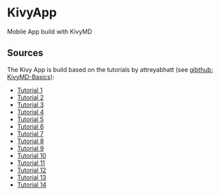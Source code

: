 # KivyApp
Mobile App build with KivyMD

## Sources

The Kivy App is build based on the tutorials by attreyabhatt (see [gibthub: KivyMD-Basics](https://github.com/attreyabhatt/KivyMD-Basics/)):

* [Tutorial 1](https://www.youtube.com/watch?v=LRXo0juuTrw)
* [Tutorial 2](https://www.youtube.com/watch?v=udjUKJbOaPg)
* [Tutorial 3](https://www.youtube.com/watch?v=YUwd4TMXc88)
* [Tutorial 4](https://www.youtube.com/watch?v=1CiqhfbeKPQ)
* [Tutorial 5](https://www.youtube.com/watch?v=6uGZfBTl8Xc)
* [Tutorial 6](https://www.youtube.com/watch?v=VqLpDaTRGLo)
* [Tutorial 7](https://www.youtube.com/watch?v=GO62UFvyyns)
* [Tutorial 8](https://www.youtube.com/watch?v=M5ztWtJrY24)
* [Tutorial 9](https://www.youtube.com/watch?v=K37fAl6u2uM&list=PLhTjy8cBISEoQQLZ9IBlVlr4WjVoStmy-&index=9)
* [Tutorial 10](https://www.youtube.com/watch?v=HMnAg_izNcY&list=PLhTjy8cBISEoQQLZ9IBlVlr4WjVoStmy-&index=10)
* [Tutorial 11](https://www.youtube.com/watch?v=iicfEqNBb-4&list=PLhTjy8cBISEoQQLZ9IBlVlr4WjVoStmy-&index=11)
* [Tutorial 12](https://www.youtube.com/watch?v=tcnKm1kcep8&list=PLhTjy8cBISEoQQLZ9IBlVlr4WjVoStmy-&index=12)
* [Tutorial 13](https://www.youtube.com/watch?v=WofR48auycs&list=PLhTjy8cBISEoQQLZ9IBlVlr4WjVoStmy-&index=13)
* [Tutorial 14](https://www.youtube.com/watch?v=u3Ue6IlzbOE&list=PLhTjy8cBISEoQQLZ9IBlVlr4WjVoStmy-&index=14)
